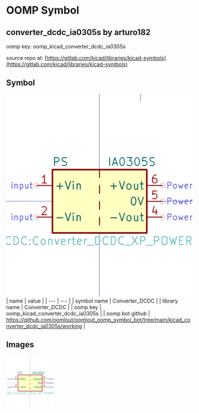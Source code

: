 # OOMP Symbol  
## converter_dcdc_ia0305s  by arturo182  
  
oomp key: oomp_kicad_converter_dcdc_ia0305s  
  
source repo at: [https://gitlab.com/kicad/libraries/kicad-symbols](https://gitlab.com/kicad/libraries/kicad-symbols)  
## Symbol  
  
[![working.png](working_600.png)](working.png)  
| name | value | 
| --- | --- | 
| symbol name | Converter_DCDC | 
| library name | Converter_DCDC | 
| oomp key | oomp_kicad_converter_dcdc_ia0305s | 
| oomp bot github | https://github.com/oomlout/oomlout_oomp_symbol_bot/tree/main/kicad_converter_dcdc_ia0305s/working | 
## Images  
  
[![working.png](working_140.png)](working.png)  
